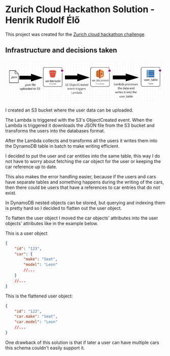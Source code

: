 # Zurich Cloud Hackathon Solution - Henrik Rudolf Élő
This project was created for the [Zurich cloud hackathon challenge](https://nuwe.io/dev/competitions/zurich-cloud-hackathon/online-preselection-cloud-challenge) 

## Infrastructure and decisions taken
![The infrastructure of the solution](docs/infrastructure.png)

I created an S3 bucket where the user data can be uploaded. 

The Lambda is triggered with the S3's ObjectCreated event. 
When the Lambda is triggered it downloads the JSON file from the S3 bucket and transforms the users into the databases format. 

After the Lambda collects and transforms all the users it writes them into the DynamoDB table in batch to make writing efficient.

I decided to put the user and car entities into the same table, this way I do not have to worry about fetching the car object for the user or keeping the car reference up to date. 

This also makes the error handling easier, because if the users and cars have separate tables and something happens during the writing of the cars, then there could be users that have a references to car entries that do not exist.

In DynamoDB nested objects can be stored, but querying and indexing them is pretty hard so I decided to flatten out the user object. 

To flatten the user object I moved the car objects' attributes into the user objects' attributes like in the example below.

This is a user object
```json
{
    "id": "123",
    "car": {
        "make": "Seat",
        "model": "Leon"
        //...
    }
    //...
}
```
This is the flattened user object: 
```json
{
    "id": "123",
    "car.make": "Seat",
    "car.model": "Leon"
    //...
}
```

One drawback of this solution is that if later a user can have multiple cars this schema couldn't easily support it. 